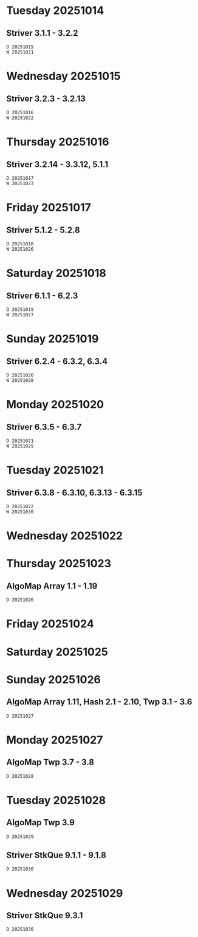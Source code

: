 # Tuesday 20251014

## Striver 3.1.1 - 3.2.2

    D 20251015
    W 20251021

# Wednesday 20251015

## Striver 3.2.3 - 3.2.13

    D 20251016
    W 20251022

# Thursday 20251016

## Striver 3.2.14 - 3.3.12, 5.1.1

    D 20251017
    W 20251023

# Friday 20251017

## Striver 5.1.2 - 5.2.8

    D 20251018
    W 20251026

# Saturday 20251018

## Striver 6.1.1 - 6.2.3

    D 20251019
    W 20251027

# Sunday 20251019

## Striver 6.2.4 - 6.3.2, 6.3.4

    D 20251020
    W 20251028

# Monday 20251020

## Striver 6.3.5 - 6.3.7

    D 20251021
    W 20251029

# Tuesday 20251021

## Striver 6.3.8 - 6.3.10, 6.3.13 - 6.3.15

    D 20251022
    W 20251030

# Wednesday 20251022

# Thursday 20251023

## AlgoMap Array 1.1 - 1.19

    D 20251026

# Friday 20251024

# Saturday 20251025

# Sunday 20251026

## AlgoMap Array 1.11, Hash 2.1 - 2.10, Twp 3.1 - 3.6

    D 20251027

# Monday 20251027

## AlgoMap Twp 3.7 - 3.8

    D 20251028

# Tuesday 20251028

## AlgoMap Twp 3.9

    D 20251029

## Striver StkQue 9.1.1 - 9.1.8

    D 20251030

# Wednesday 20251029

## Striver StkQue 9.3.1

    D 20251030
